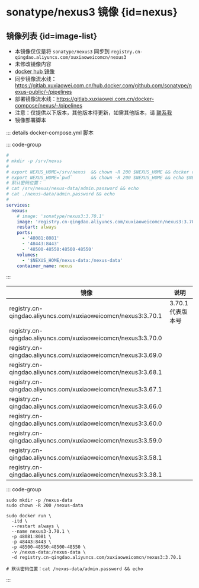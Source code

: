 # sonatype/nexus3 镜像 {id=nexus}

## 镜像列表 {id=image-list}

- 本镜像仅仅是将 `sonatype/nexus3` 同步到 `registry.cn-qingdao.aliyuncs.com/xuxiaoweicomcn/nexus3`
- 未修改镜像内容
- [docker hub 镜像](https://hub.docker.com/r/sonatype/nexus3)
- 同步镜像流水线：https://gitlab.xuxiaowei.com.cn/hub.docker.com/github.com/sonatype/nexus-public/-/pipelines
- 部署镜像流水线：https://gitlab.xuxiaowei.com.cn/docker-compose/nexus/-/pipelines
- 注意：仅提供以下版本，其他版本待更新，如需其他版本，请 [联系我](../../../guide/website.md)
- 镜像部署脚本

::: details docker-compose.yml 脚本

::: code-group

```yaml
#
# mkdir -p /srv/nexus
#
# export NEXUS_HOME=/srv/nexus  && chown -R 200 $NEXUS_HOME && docker compose up -d
# export NEXUS_HOME=`pwd`       && chown -R 200 $NEXUS_HOME && echo $NEXUS_HOME && docker compose up -d
# 默认密码位置：
# cat /srv/nexus/nexus-data/admin.password && echo
# cat ./nexus-data/admin.password && echo
#
services:
  nexus:
    # image: 'sonatype/nexus3:3.70.1'
    image: 'registry.cn-qingdao.aliyuncs.com/xuxiaoweicomcn/nexus3:3.70.1'
    restart: always
    ports:
      - '48081:8081'
      - '48443:8443'
      - '48500-48550:48500-48550'
    volumes:
      - '$NEXUS_HOME/nexus-data:/nexus-data'
    container_name: nexus
```

:::

| 镜像                                                            | 说明           |
|---------------------------------------------------------------|--------------|
| registry.cn-qingdao.aliyuncs.com/xuxiaoweicomcn/nexus3:3.70.1 | 3.70.1 代表版本号 |
| registry.cn-qingdao.aliyuncs.com/xuxiaoweicomcn/nexus3:3.70.0 |              |
| registry.cn-qingdao.aliyuncs.com/xuxiaoweicomcn/nexus3:3.69.0 |              |
| registry.cn-qingdao.aliyuncs.com/xuxiaoweicomcn/nexus3:3.68.1 |              |
| registry.cn-qingdao.aliyuncs.com/xuxiaoweicomcn/nexus3:3.67.1 |              |
| registry.cn-qingdao.aliyuncs.com/xuxiaoweicomcn/nexus3:3.66.0 |              |
| registry.cn-qingdao.aliyuncs.com/xuxiaoweicomcn/nexus3:3.60.0 |              |
| registry.cn-qingdao.aliyuncs.com/xuxiaoweicomcn/nexus3:3.59.0 |              |
| registry.cn-qingdao.aliyuncs.com/xuxiaoweicomcn/nexus3:3.58.1 |              |
| registry.cn-qingdao.aliyuncs.com/xuxiaoweicomcn/nexus3:3.38.1 |              |

::: code-group

```shell [创建容器]
sudo mkdir -p /nexus-data
sudo chown -R 200 /nexus-data

sudo docker run \
  -itd \
  --restart always \
  --name nexus3-3.70.1 \
  -p 48081:8081 \
  -p 48443:8443 \
  -p 48500-48550:48500-48550 \
  -v /nexus-data:/nexus-data \
  -d registry.cn-qingdao.aliyuncs.com/xuxiaoweicomcn/nexus3:3.70.1

# 默认密码位置：cat /nexus-data/admin.password && echo
```

:::

<style>

._image_registry_cn-qingdao_aliyuncs_com_xuxiaoweicomcn_nexus3 table tr th:nth-child(1), 
._image_registry_cn-qingdao_aliyuncs_com_xuxiaoweicomcn_nexus3 table tr td:nth-child(1) {
    min-width: 455px;
}

._image_registry_cn-qingdao_aliyuncs_com_xuxiaoweicomcn_nexus3 table tr th:nth-child(2), 
._image_registry_cn-qingdao_aliyuncs_com_xuxiaoweicomcn_nexus3 table tr td:nth-child(2) {
    min-width: 135px;
}

</style>